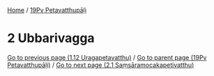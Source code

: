 
[Home](/) / [19Pv Petavatthupāḷi](../19Pv.md)

# 2 Ubbarivagga


[Go to previous page (1.12 Uragapetavatthu)](1/1.12.md) / [Go to parent page (19Pv Petavatthupāḷi)](0.md) / [Go to next page (2.1 Saṃsāramocakapetivatthu)](2/2.1.md)


